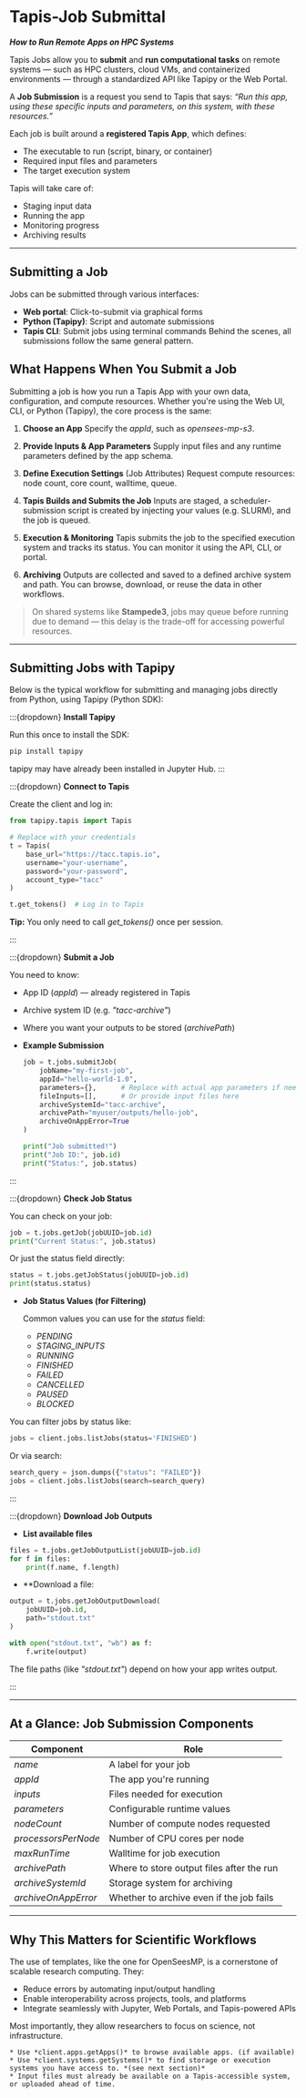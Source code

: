 # Tapis-Job Submittal
***How to Run Remote Apps on HPC Systems***

Tapis Jobs allow you to **submit** and **run computational tasks** on remote systems — such as HPC clusters, cloud VMs, and containerized environments — through a standardized API like Tapipy or the Web Portal.

A **Job Submission** is a request you send to Tapis that says: *“Run this app, using these specific inputs and parameters, on this system, with these resources.”*

Each job is built around a **registered Tapis App**, which defines:
* The executable to run (script, binary, or container)
* Required input files and parameters
* The target execution system

Tapis will take care of:
* Staging input data
* Running the app
* Monitoring progress
* Archiving results

---
## Submitting a Job
Jobs can be submitted through various interfaces:
* **Web portal**: Click-to-submit via graphical forms
* **Python (Tapipy)**: Script and automate submissions
* **Tapis CLI**: Submit jobs using terminal commands
Behind the scenes, all submissions follow the same general pattern.

## What Happens When You Submit a Job

Submitting a job is how you run a Tapis App with your own data, configuration, and compute resources. Whether you're using the Web UI, CLI, or Python (Tapipy), the core process is the same:

1. **Choose an App**
   Specify the *appId*, such as *opensees-mp-s3*.

2. **Provide Inputs & App Parameters**
   Supply input files and any runtime parameters defined by the app schema.

3. **Define Execution Settings** (Job Attributes)
   Request compute resources: node count, core count, walltime, queue.

4. **Tapis Builds and Submits the Job**
   Inputs are staged, a scheduler-submission script is created by injecting your values (e.g. SLURM), and the job is queued.

5. **Execution & Monitoring**
   Tapis submits the job to the specified execution system and tracks its status. You can monitor it using the API, CLI, or portal.

6. **Archiving**
   Outputs are collected and saved to a defined archive system and path. You can browse, download, or reuse the data in other workflows.

> On shared systems like **Stampede3**, jobs may queue before running due to demand — this delay is the trade-off for accessing powerful resources.

---

## Submitting Jobs with Tapipy


Below is the typical workflow for submitting and managing jobs directly from Python, using Tapipy (Python SDK):


:::{dropdown} **Install Tapipy**

Run this once to install the SDK:

```bash
pip install tapipy
```

tapipy may have already been installed in Jupyter Hub.
:::

:::{dropdown} **Connect to Tapis**

Create the client and log in:

```python
from tapipy.tapis import Tapis

# Replace with your credentials
t = Tapis(
    base_url="https://tacc.tapis.io",
    username="your-username",
    password="your-password",
    account_type="tacc"
)

t.get_tokens()  # Log in to Tapis
```

**Tip:** You only need to call *get_tokens()* once per session.

:::

:::{dropdown} **Submit a Job**

You need to know:

* App ID (*appId*) — already registered in Tapis
* Archive system ID (e.g. *"tacc-archive"*)
* Where you want your outputs to be stored (*archivePath*)

* **Example Submission**

    ```python
    job = t.jobs.submitJob(
        jobName="my-first-job",
        appId="hello-world-1.0",
        parameters={},      # Replace with actual app parameters if needed
        fileInputs=[],      # Or provide input files here
        archiveSystemId="tacc-archive",
        archivePath="myuser/outputs/hello-job",
        archiveOnAppError=True
    )
    
    print("Job submitted!")
    print("Job ID:", job.id)
    print("Status:", job.status)
    ```

:::

:::{dropdown} **Check Job Status**

You can check on your job:

```python
job = t.jobs.getJob(jobUUID=job.id)
print("Current Status:", job.status)
```

Or just the status field directly:

```python
status = t.jobs.getJobStatus(jobUUID=job.id)
print(status.status)
```
* **Job Status Values (for Filtering)**

    Common values you can use for the *status* field:
    
    * *PENDING*
    * *STAGING_INPUTS*
    * *RUNNING*
    * *FINISHED*
    * *FAILED*
    * *CANCELLED*
    * *PAUSED*
    * *BLOCKED*

You can filter jobs by status like:

```python
jobs = client.jobs.listJobs(status='FINISHED')
```

Or via search:

```python
search_query = json.dumps({"status": "FAILED"})
jobs = client.jobs.listJobs(search=search_query)
```

:::

:::{dropdown} **Download Job Outputs**

* **List available files**

```python
files = t.jobs.getJobOutputList(jobUUID=job.id)
for f in files:
    print(f.name, f.length)
```

* **Download a file:

```python
output = t.jobs.getJobOutputDownload(
    jobUUID=job.id,
    path="stdout.txt"
)

with open("stdout.txt", "wb") as f:
    f.write(output)
```

The file paths (like *"stdout.txt"*) depend on how your app writes output.

:::


---

## At a Glance: Job Submission Components

| Component           | Role                                      |
| ------------------- | ----------------------------------------- |
| *name*              | A label for your job                      |
| *appId*             | The app you're running                    |
| *inputs*            | Files needed for execution                |
| *parameters*        | Configurable runtime values               |
| *nodeCount*         | Number of compute nodes requested         |
| *processorsPerNode* | Number of CPU cores per node              |
| *maxRunTime*        | Walltime for job execution                |
| *archivePath*       | Where to store output files after the run |
| *archiveSystemId*   | Storage system for archiving              |
| *archiveOnAppError* | Whether to archive even if the job fails  |

---

## Why This Matters for Scientific Workflows
The use of templates, like the one for OpenSeesMP, is a cornerstone of scalable research computing. They:
* Reduce errors by automating input/output handling
* Enable interoperability across projects, tools, and platforms
* Integrate seamlessly with Jupyter, Web Portals, and Tapis-powered APIs

Most importantly, they allow researchers to focus on science, not infrastructure.

```{tip}
* Use *client.apps.getApps()* to browse available apps. (if available)
* Use *client.systems.getSystems()* to find storage or execution systems you have access to. *(see next section)*
* Input files must already be available on a Tapis-accessible system, or uploaded ahead of time.
```